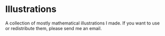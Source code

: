 Illustrations
=============
A collection of mostly mathematical illustrations I made. If you want to use 
or redistribute them, please send me an email.
